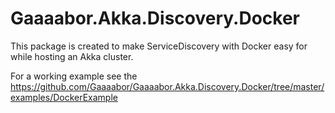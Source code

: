# Gaaaabor.Akka.Discovery.Docker

This package is created to make ServiceDiscovery with Docker easy for while hosting an Akka cluster.

For a working example see the https://github.com/Gaaaabor/Gaaaabor.Akka.Discovery.Docker/tree/master/examples/DockerExample